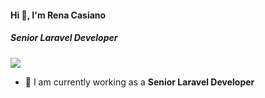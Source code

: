 #### Hi 👋, I'm Rena Casiano
##### **Senior Laravel Developer**

[![](https://visitcount.itsvg.in/api?id=renacasiano526&icon=0&color=9)](https://visitcount.itsvg.in)

- 🔭 I am currently working as a **Senior Laravel Developer**
